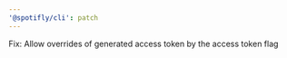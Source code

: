 ```yaml
---
'@spotifly/cli': patch
---
```


Fix: Allow overrides of generated access token by the access token flag
